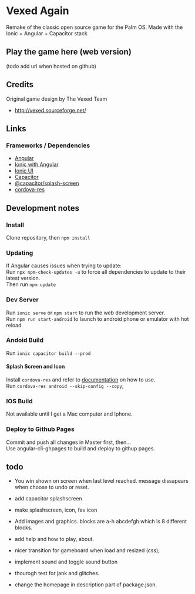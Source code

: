 # Vexed Again
Remake of the classic open source game for the Palm OS.
Made with the Ionic + Angular + Capacitor stack


## Play the game here (web version)
(todo add url when hosted on github)

## Credits
Original game design by The Vexed Team
* http://vexed.sourceforge.net/

## Links 
### Frameworks / Dependencies
* [Angular](https://angular.io/docs)
* [Ionic with Angular](https://ionicframework.com/docs/angular/overview)
* [Ionic UI](https://ionicframework.com/docs/components)
* [Capacitor](https://capacitorjs.com/docs)
* [@capacitor/splash-screen](https://capacitorjs.com/docs/apis/splash-screen)
* [cordova-res](https://www.npmjs.com/package/cordova-res)

## Development notes
### Install
Clone repository, then `npm install`
### Updating 
If Angular causes issues when trying to update:  
Run `npx npm-check-updates -u` to force all dependencies to update to their latest version.  
Then run `npm update`  
### Dev Server
Run `ionic serve` or `npm start` to run the web development server.  
Run `npm run start-android` to launch to android phone or emulator with hot reload  
### Andoid Build
Run `ionic capacitor build --prod` 
#### Splash Screen and Icon
Install `cordova-res` and refer to [documentation](https://www.npmjs.com/package/cordova-res) on how to use.  
Run `cordova-res android --skip-config --copy`;
### IOS Build
Not available until I get a Mac computer and Iphone.
### Deploy to Github Pages
Commit and push all changes in Master first, then...  
Use angular-cli-ghpages to build and deploy to githup pages.  



## todo


* You win shown on screen when last level reached. 
  message dissapears when choose to undo or reset.

* add capacitor splashscreen
* make splashscreen, icon, fav icon
* Add images and graphics. blocks are a-h abcdefgh which is 8 different blocks.


* add help and how to play, about.

* nicer transition for gameboard when load and resized (css);
  
* implement sound and toggle sound button


* thourogh test for jank and glitches.

* change the homepage in description part of package.json.



